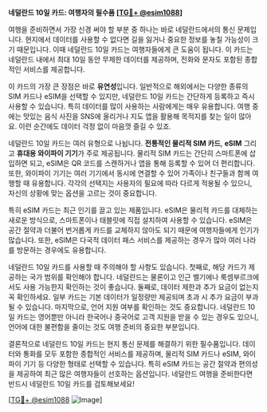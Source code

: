**네덜란드 10일 카드: 여행자의 필수품 [[TG💪+ @esim1088](https://t.me/s/esim1088)]**

여행을 준비하면서 가장 신경 써야 할 부분 중 하나는 바로 네덜란드에서의 통신 문제입니다. 현지에서 데이터를 사용할 수 없다면 길을 잃거나 중요한 정보를 놓칠 가능성이 크기 때문입니다. 이때 네덜란드 10일 카드는 여행자들에게 큰 도움이 됩니다. 이 카드는 네덜란드 내에서 최대 10일 동안 무제한 데이터를 제공하며, 전화와 문자도 포함된 종합적인 서비스를 제공합니다.

이 카드의 가장 큰 장점은 바로 **유연성**입니다. 일반적으로 해외에서는 다양한 종류의 SIM 카드나 eSIM을 선택할 수 있지만, 네덜란드 10일 카드는 간단하게 등록하고 즉시 사용할 수 있습니다. 특히 데이터를 많이 사용하는 사람에게는 매우 유용합니다. 여행 중에는 맛있는 음식 사진을 SNS에 올리거나 지도 앱을 활용해 목적지를 찾는 일이 많아요. 이런 순간에도 데이터 걱정 없이 마음껏 즐길 수 있죠.

네덜란드 10일 카드는 여러 유형으로 나뉩니다. **전통적인 물리적 SIM 카드**, **eSIM** 그리고 **휴대용 와이파이 기기**가 주로 제공됩니다. 물리적 SIM 카드는 간단히 스마트폰에 삽입하면 되고, eSIM은 QR 코드를 스캔하거나 앱을 통해 등록할 수 있어 더 편리합니다. 또한, 와이파이 기기는 여러 기기에서 동시에 연결할 수 있어 가족이나 친구들과 함께 여행할 때 유용합니다. 각각의 선택지는 사용자의 필요에 따라 다르게 적용될 수 있으니, 자신의 상황에 맞는 옵션을 고르는 것이 중요합니다.

특히 eSIM 카드는 최근 인기를 끌고 있는 제품입니다. eSIM은 물리적 카드를 대체하는 새로운 방식으로, 스마트폰이나 태블릿에 직접 설치하여 사용할 수 있습니다. eSIM은 공간 절약과 더불어 번거롭게 카드를 교체하지 않아도 되기 때문에 여행자들에게 인기가 많습니다. 또한, eSIM은 다국적 데이터 패스 서비스를 제공하는 경우가 많아 여러 나라를 방문하는 경우에도 유용합니다.

네덜란드 10일 카드를 사용할 때 주의해야 할 사항도 있습니다. 첫째로, 해당 카드가 제공하는 국가 범위를 확인해야 합니다. 네덜란드는 물론이고 인근 벨기에나 룩셈부르크에서도 사용 가능한지 확인하는 것이 좋습니다. 둘째로, 데이터 제한과 추가 요금이 없는지 꼭 확인하세요. 일부 카드는 기본 데이터가 일정량만 제공되며 초과 시 추가 요금이 부과될 수 있습니다. 마지막으로, 언어 지원 여부를 확인하는 것도 중요합니다. 네덜란드 10일 카드는 영어뿐만 아니라 한국어나 중국어로 고객 지원을 받을 수 있는 경우도 있으니, 언어에 대한 불편함을 줄이는 것도 여행 준비의 중요한 부분입니다.

결론적으로 네덜란드 10일 카드는 현지 통신 문제를 해결하기 위한 필수품입니다. 데이터와 통화를 모두 포함한 종합적인 서비스를 제공하며, 물리적 SIM 카드나 eSIM, 와이파이 기기 등 다양한 형태로 선택할 수 있습니다. 특히 eSIM 카드는 공간 절약과 편의성을 제공하여 최근 많은 여행자들이 선호하는 옵션입니다. 네덜란드 여행을 준비한다면 반드시 네덜란드 10일 카드를 검토해보세요! 

[[TG💪+ @esim1088](https://t.me/s/esim1088) ![Image](https://i.postimg.cc/Y0z9fWf4/image.png)]